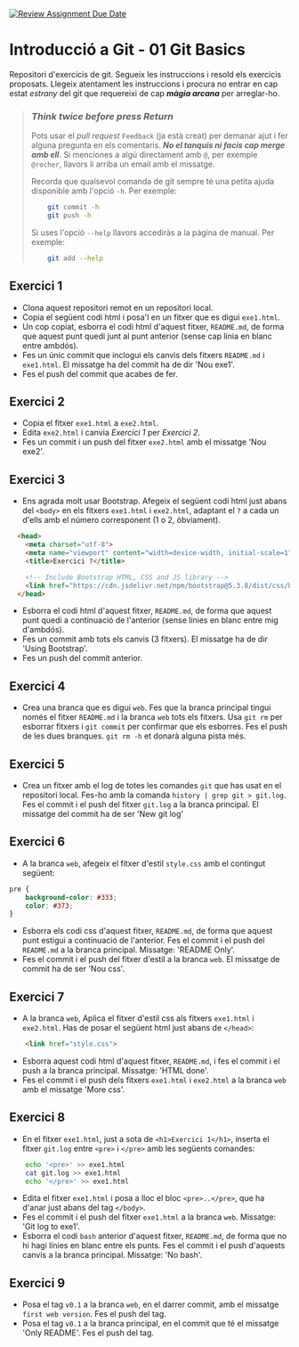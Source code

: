[![Review Assignment Due Date](https://classroom.github.com/assets/deadline-readme-button-22041afd0340ce965d47ae6ef1cefeee28c7c493a6346c4f15d667ab976d596c.svg)](https://classroom.github.com/a/Lug9WwD2)
# Introducció a Git - 01 Git Basics

Repositori d'exercicis de git. Segueix les instruccions i resold els exercicis
proposats. Llegeix atentament les instruccions i procura no entrar en cap
estat _estrany_ del git que requereixi de cap **_màgia arcana_** per
arreglar-ho.

> ### _Think twice before press Return_
>
> Pots usar el _pull request_ `Feedback` (ja està creat) per demanar ajut i
> fer alguna pregunta en els comentaris. **_No el tanquis ni facis cap merge
> amb ell_**. Si menciones a algú directament amb `@`, per exemple `@rocher`,
> llavors li arriba un email amb el missatge.
>
> Recorda que qualsevol comanda de git sempre té una petita ajuda disponible
> amb l'opció `-h`. Per exemple:
> ```bash
>     git commit -h
>     git push -h
> ```
> Si uses l'opció `--help` llavors accediràs a la pàgina de manual. Per
> exemple:
> ```bash
>     git add --help
> ```

## Exercici 1
  - Clona aquest repositori remot en un repositori local.
  - Copia el següent codi html i posa'l en un fitxer que es digui `exe1.html`.
  - Un cop copiat, esborra el codi html d'aquest fitxer, `README.md`, de forma
    que aquest punt quedi junt al punt anterior (sense cap línia en blanc entre
    ambdós).
  - Fes un únic commit que inclogui els canvis dels fitxers `README.md` i
    `exe1.html`. El missatge ha del commit ha de dir 'Nou exe1'.
  - Fes el push del commit que acabes de fer.
## Exercici 2

  - Copia el fitxer `exe1.html` a `exe2.html`.
  - Edita `exe2.html` i canvia _Exercici 1_ per _Exercici 2_.
  - Fes un commit i un push del fitxer `exe2.html` amb el missatge 'Nou exe2'.

## Exercici 3

  - Ens agrada molt usar Bootstrap. Afegeix el següent codi html just abans del
    `<body>` en els fitxers `exe1.html` i `exe2.html`, adaptant el `?` a cada
    un d'ells amb el número corresponent (1 o 2, òbviament).

```html
  <head>
    <meta charset="utf-8">
    <meta name="viewport" content="width=device-width, initial-scale=1">
    <title>Exercici ?</title>

    <!-- Include Bootstrap HTML, CSS and JS library -->
    <link href="https://cdn.jsdelivr.net/npm/bootstrap@5.3.8/dist/css/bootstrap.min.css" rel="stylesheet" integrity="sha384-sRIl4kxILFvY47J16cr9ZwB07vP4J8+LH7qKQnuqkuIAvNWLzeN8tE5YBujZqJLB" crossorigin="anonymous">
  </head>
  ```

  - Esborra el codi html d'aquest fitxer, `README.md`, de forma que aquest
    punt quedi a continuació de l'anterior (sense línies en blanc entre mig
    d'ambdós).
  - Fes un commit amb tots els canvis (3 fitxers). El missatge ha de dir
    'Using Bootstrap'.
  - Fes un push del commit anterior.

## Exercici 4

  - Crea una branca que es digui `web`. Fes que la branca principal tingui
    només el fitxer `README.md` i la branca `web` tots els fitxers. Usa `git
    rm` per esborrar fitxers i `git commit` per confirmar que els esborres.
    Fes el push de les dues branques. `git rm -h` et donarà alguna pista més.

## Exercici 5

  - Crea un fitxer amb el log de totes les comandes `git` que has usat en el
    repositori local. Fes-ho amb la comanda `history | grep git > git.log`.
    Fes el commit i el push del fitxer `git.log` a la branca principal. El
    missatge del commit ha de ser 'New git log'

## Exercici 6

  - A la branca `web`, afegeix el fitxer d'estil `style.css` amb el contingut
    següent:

```css
pre {
    background-color: #333;
    color: #373;
}
```

  - Esborra els codi css d'aquest fitxer, `README.md`, de forma que aquest
    punt estigui a continuació de l'anterior. Fes el commit i el push del
    `README.md` a la branca principal. Missatge: 'README Only'.
  - Fes el commit i el push del fitxer d'estil a la branca `web`. El missatge
    de commit ha de ser 'Nou css'.

## Exercici 7

  - A la branca `web`, Aplica el fitxer d'estil css als fitxers `exe1.html` i
    `exe2.html`. Has de posar el següent html just abans de `</head>`:

```html
    <link href="style.css">
```

  - Esborra aquest codi html d'aquest fitxer, `README.md`, i fes el commit i
    el push a la branca principal. Missatge: 'HTML done'.
  - Fes el commit i el push dels fitxers `exe1.html` i `exe2.html` a la branca
    `web` amb el missatge 'More css'.

## Exercici 8

  - En el fitxer `exe1.html`, just a sota de `<h1>Exercici 1</h1>`, inserta el
    fitxer `git.log` entre `<pre>` i `</pre>` amb les següents comandes:

```bash
    echo '<pre>' >> exe1.html
    cat git.log >> exe1.html
    echo '</pre>' >> exe1.html
```

  - Edita el fitxer `exe1.html` i posa a lloc el bloc `<pre>..</pre>`, que ha
    d'anar just abans del tag `</body>`.
  - Fes el commit i el push del fitxer `exe1.html` a la branca `web`.
    Missatge: 'Git log to exe1'.
  - Esborra el codi `bash` anterior d'aquest fitxer, `README.md`, de forma que
    no hi hagi línies en blanc entre els punts. Fes el commit i el push
    d'aquests canvis a la branca principal. Missatge: 'No bash'.

## Exercici 9

  - Posa el tag `v0.1` a la branca `web`, en el darrer commit, amb el missatge
    `first web version`. Fes el push del tag.
  - Posa el tag `v0.1` a la branca principal, en el commit que té el missatge
    'Only README'. Fes el push del tag.
